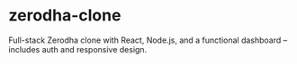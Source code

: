 # zerodha-clone
Full-stack Zerodha clone with React, Node.js, and a functional dashboard – includes auth and responsive design.
